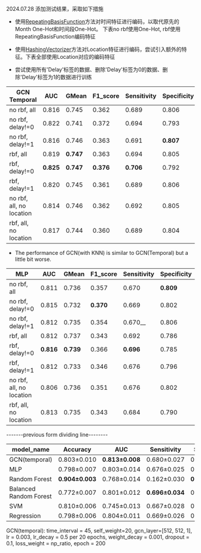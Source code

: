2024.07.28
添加测试结果，采取如下措施

- 使用[RepeatingBasisFunction](https://koaning.github.io/scikit-lego/user-guide/preprocessing/#repeating-basis-function-transformer)方法对时间特征进行编码，以取代原先的Month One-Hot和时间段One-Hot。 下表no rbf使用One-Hot, rbf使用RepeatingBasisFunction编码特征

- 使用[HashingVectorizer](https://scikit-learn.org/stable/modules/generated/sklearn.feature_extraction.text.HashingVectorizer.html)方法对Location特征进行编码，尝试引入额外的特征。下表全部使用Location对应的编码特征

- 尝试使用所有'Delay'标签的数据、删除'Delay'标签为0的数据、删除'Delay'标签为1的数据进行训练

| GCN Temporal             | AUC       | GMean     | F1_score  | Sensitivity | Specificity |
|--------------------------|-----------|-----------|-----------|-------------|-------------|
| no rbf, all              | 0.816     | 0.745     | 0.362     | 0.689       | 0.806       |
| no rbf, delay!=0         | 0.822     | 0.741     | 0.372     | 0.694       | 0.793       |
| no rbf, delay!=1         | 0.816     | 0.746     | 0.363     | 0.691       | __0.807__   |
| rbf, all                 | 0.819     | __0.747__ | 0.363     | 0.694       | 0.805       |
| rbf, delay!=0            | __0.825__ | __0.747__ | __0.376__ | __0.706__   | 0.792       |
| rbf, delay!=1            | 0.820     | 0.745     | 0.361     | 0.689       | 0.806       |
| no rbf, all, no location | 0.814     | 0.746     | 0.362     | 0.692       | 0.805       |
| rbf, all, no location    | 0.817     | 0.744     | 0.360     | 0.689       | 0.804       |

* The performance of GCN(with KNN) is similar to GCN(Temporal) but a little bit worse.


| MLP                      | AUC       | GMean     | F1_score  | Sensitivity | Specificity |
|--------------------------|-----------|-----------|-----------|-------------|-------------|
| no rbf, all              | 0.811     | 0.736     | 0.357     | 0.670       | __0.809__   |
| no rbf, delay!=0         | 0.815     | 0.732     | __0.370__ | 0.669       | 0.802       |
| no rbf, delay!=1         | 0.812     | 0.735     | 0.354     | 0.670__     | 0.806       |
| rbf, all                 | 0.812     | 0.737     | 0.343     | 0.692       | 0.786       |
| rbf, delay!=0            | __0.816__ | __0.739__ | 0.366     | __0.696__   | 0.785       |
| rbf, delay!=1            | 0.812     | 0.733     | 0.346     | 0.676       | 0.796       |
| no rbf, all, no location | 0.806     | 0.736     | 0.351     | 0.676       | 0.802       |
| rbf, all, no location    | 0.813     | 0.735     | 0.343     | 0.684       | 0.790       |

-------previous form dividing line--------

| model_name             | Accuracy        | AUC             | Sensitivity     | Specificity     | F1_score        | GMean           | Precision       | FPR             | FNR             | TPR             | TNR             | TP                | TN                 | FP                 | FN                |
|------------------------|-----------------|-----------------|-----------------|-----------------|-----------------|-----------------|-----------------|-----------------|-----------------|-----------------|-----------------|-------------------|--------------------|--------------------|-------------------|
| GCN(temporal)          | 0.803±0.010     | __0.813±0.008__ | 0.680±0.027     | 0.814±0.012     | 0.363±0.008     | __0.744±0.011__ | 0.247±0.008     | 0.186±0.012     | 0.320±0.027     | 0.680±0.027     | 0.814±0.012     | 159.800±6.258     | 2129.800±32.585    | 487.200±32.585     | 75.200±6.258      |
| MLP                    | 0.798±0.007     | 0.803±0.014     | 0.676±0.025     | 0.809±0.009     | 0.355±0.009     | 0.739±0.012     | 0.241±0.007     | 0.191±0.009     | 0.324±0.025     | 0.676±0.025     | 0.809±0.009     | 158.800±5.896     | 2116.300±22.843    | 500.700±22.843     | 76.200±5.896      |
| Random Forest          | __0.904±0.003__ | 0.768±0.014     | 0.162±0.030     | __0.970±0.003__ | 0.216±0.034     | 0.395±0.036     | __0.326±0.037__ | 0.030±0.003     | __0.838±0.030__ | 0.162±0.030     | __0.970±0.003__ | 38.100±7.120      | __2538.900±7.063__ | 78.100±7.063       | __196.900±7.120__ |
| Balanced Random Forest | 0.772±0.007     | 0.801±0.012     | __0.696±0.034__ | 0.779±0.010     | 0.334±0.006     | 0.736±0.014     | 0.220±0.003     | __0.221±0.010__ | 0.304±0.034     | __0.696±0.034__ | 0.779±0.010     | __163.500±8.065__ | 2038.300±26.575    | __578.700±26.575__ | 71.500±8.065      |
| SVM                    | 0.810±0.006     | 0.745±0.013     | 0.667±0.028     | 0.823±0.007     | __0.366±0.012__ | 0.740±0.015     | 0.253±0.009     | 0.177±0.007     | 0.333±0.028     | 0.667±0.028     | 0.823±0.007     | 156.700±6.558     | 2153.000±18.368    | 464.000±18.368     | 78.300±6.558      |
| Regression             | 0.798±0.006     | 0.804±0.011     | 0.669±0.026     | 0.809±0.008     | 0.353±0.008     | 0.736±0.012     | 0.240±0.005     | 0.191±0.008     | 0.331±0.026     | 0.669±0.026     | 0.809±0.008     | 157.200±6.226     | 2118.100±20.413    | 498.900±20.413     | 77.800±6.226      |

GCN(temporal): time_interval = 45, self_weight=20, gcn_layer=[512, 512, 1], lr = 0.003, lr_decay = 0.5 per 20 epochs, weight_decay = 0.001, dropout = 0.1, loss_weight = np_ratio, epoch = 200